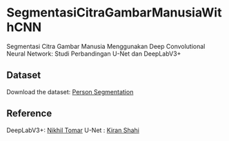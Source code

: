 # SegmentasiCitraGambarManusiaWithCNN
Segmentasi Citra Gambar Manusia Menggunakan Deep Convolutional Neural Network: Studi Perbandingan U-Net dan DeepLabV3+

## Dataset
Download the dataset: [Person Segmentation](https://www.kaggle.com/nikhilroxtomar/person-segmentation/download)

## Reference
DeepLabV3+: [Nikhil Tomar](https://github.com/nikhilroxtomar/Human-Image-Segmentation-with-DeepLabV3Plus-in-TensorFlow/blob/main/README.md?plain=1)
U-Net : [Kiran Shahi](https://www.kaggle.com/code/kiranshahi/unet-implementation)
